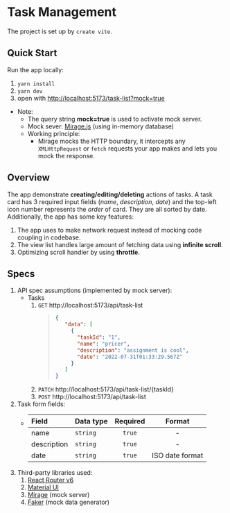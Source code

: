 # Task Management
The project is set up by `create vite`.

## Quick Start
Run the app locally:
1. `yarn install`
2. `yarn dev`
3. open with [http://localhost:5173/task-list?mock=true]()
- Note:
  - The query string **mock=true** is used to activate mock server.
  - Mock sever: [Mirage.js](https://miragejs.com/docs/getting-started/introduction/) (using in-memory database)
  - Working principle: 
    - Mirage mocks the HTTP boundary, it intercepts any `XMLHttpRequest` or `fetch` requests your app makes and lets you mock the response.

## Overview
The app demonstrate **creating/editing/deleting**  actions of tasks. A task card has 3 required input fields (*name*, *description*, *date*) and the top-left icon number represents the *order* of card. 
They are all sorted by date.
Additionally, the app has some key features:
1. The app uses to make network request instead of mocking code coupling in codebase.
2. The view list handles large amount of fetching data using **infinite scroll**.
3. Optimizing scroll handler by using **throttle**.



## Specs
1. API spec assumptions (implemented by mock server):
   - Tasks
      1. `GET` http://localhost:5173/api/task-list
         > ```json
         > {
         >    "data": [
         >      {
         >        "taskId": "1",
         >        "name": "pricer",
         >        "description": "assignment is cool",
         >        "date": "2022-07-31T01:33:29.567Z"
         >      }
         >    ]
         > }
         > ```
      2. `PATCH` http://localhost:5173/api/task-list/{taskId}
      3. `POST` http://localhost:5173/api/task-list
2. Task form fields:
    -   | Field | Data type | Required |     Format      |
        |:----------|:---------|:---------------:|:----: |
        | name | `string`  | `true`   |      -          |
        | description | `string`  | `true`     |        -        |
        | date | `string`  | `true`     | ISO date format |
3. Third-party libraries used:
   1. [React Router v6](https://reactrouter.com/en/main/start/overview)
   2. [Material UI](https://mui.com/)
   3. [Mirage](https://miragejs.com/docs/getting-started/introduction/) (mock server)
   4. [Faker](https://fakerjs.dev/) (mock data generator)

